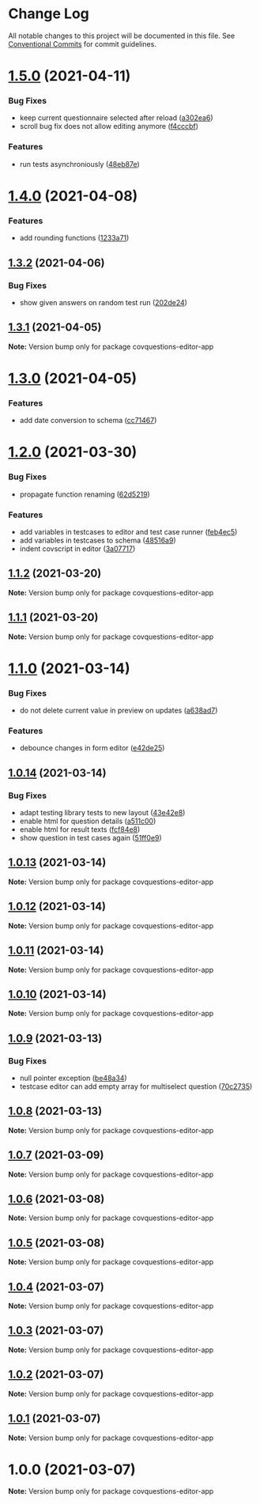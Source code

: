 # Change Log

All notable changes to this project will be documented in this file.
See [Conventional Commits](https://conventionalcommits.org) for commit guidelines.

# [1.5.0](https://github.com/CovOpen/CovQuestions/compare/covquestions-editor-app@1.4.0...covquestions-editor-app@1.5.0) (2021-04-11)


### Bug Fixes

* keep current questionnaire selected after reload ([a302ea6](https://github.com/CovOpen/CovQuestions/commit/a302ea60121f45dc25a14ec203fa7c1b82480812))
* scroll bug fix does not allow editing anymore ([f4cccbf](https://github.com/CovOpen/CovQuestions/commit/f4cccbf60ca6b2047cbd0dfc7982a2eb7dbef3c7))


### Features

* run tests asynchroniously ([48eb87e](https://github.com/CovOpen/CovQuestions/commit/48eb87e9b479b1787054b2936ccd867d692b2dbf))





# [1.4.0](https://github.com/CovOpen/CovQuestions/compare/covquestions-editor-app@1.3.2...covquestions-editor-app@1.4.0) (2021-04-08)


### Features

* add rounding functions ([1233a71](https://github.com/CovOpen/CovQuestions/commit/1233a7196d9232ee72e86978e3a8b82c201ab820))





## [1.3.2](https://github.com/CovOpen/CovQuestions/compare/covquestions-editor-app@1.3.1...covquestions-editor-app@1.3.2) (2021-04-06)


### Bug Fixes

* show given answers on random test run ([202de24](https://github.com/CovOpen/CovQuestions/commit/202de24c1ef346fc6a21a5bc3096bf3f2b5bbba1))





## [1.3.1](https://github.com/CovOpen/CovQuestions/compare/covquestions-editor-app@1.3.0...covquestions-editor-app@1.3.1) (2021-04-05)

**Note:** Version bump only for package covquestions-editor-app





# [1.3.0](https://github.com/CovOpen/CovQuestions/compare/covquestions-editor-app@1.2.0...covquestions-editor-app@1.3.0) (2021-04-05)


### Features

* add date conversion to schema ([cc71467](https://github.com/CovOpen/CovQuestions/commit/cc7146717f2785390a48df63ff69328fea65b2f6))





# [1.2.0](https://github.com/CovOpen/CovQuestions/compare/covquestions-editor-app@1.1.2...covquestions-editor-app@1.2.0) (2021-03-30)


### Bug Fixes

* propagate function renaming ([62d5219](https://github.com/CovOpen/CovQuestions/commit/62d5219952f3965f70fc8c25b19ffac34d766e7c))


### Features

* add variables in testcases to editor and test case runner ([feb4ec5](https://github.com/CovOpen/CovQuestions/commit/feb4ec52b14c739b30cda7f8192961ce86a9d57a))
* add variables in testcases to schema ([48516a9](https://github.com/CovOpen/CovQuestions/commit/48516a9169285241316c8e8ea02cc4e606fbd859))
* indent covscript in editor ([3a07717](https://github.com/CovOpen/CovQuestions/commit/3a0771780a89a9ee5cb5504be981c5d315c9c7b5))





## [1.1.2](https://github.com/CovOpen/CovQuestions/compare/covquestions-editor-app@1.1.1...covquestions-editor-app@1.1.2) (2021-03-20)

**Note:** Version bump only for package covquestions-editor-app





## [1.1.1](https://github.com/CovOpen/CovQuestions/compare/covquestions-editor-app@1.1.0...covquestions-editor-app@1.1.1) (2021-03-20)

**Note:** Version bump only for package covquestions-editor-app





# [1.1.0](https://github.com/CovOpen/CovQuestions/compare/covquestions-editor-app@1.0.14...covquestions-editor-app@1.1.0) (2021-03-14)


### Bug Fixes

* do not delete current value in preview on updates ([a638ad7](https://github.com/CovOpen/CovQuestions/commit/a638ad7d63b6676326c4ddc9c01d93eb8a7bb01a))


### Features

* debounce changes in form editor ([e42de25](https://github.com/CovOpen/CovQuestions/commit/e42de253de384fbcabccaee78588efd0e52a26cc))





## [1.0.14](https://github.com/CovOpen/CovQuestions/compare/covquestions-editor-app@1.0.13...covquestions-editor-app@1.0.14) (2021-03-14)


### Bug Fixes

* adapt testing library tests to new layout ([43e42e8](https://github.com/CovOpen/CovQuestions/commit/43e42e82d51ce71b1715dd252721ed3ae3413729))
* enable html for question details ([a511c00](https://github.com/CovOpen/CovQuestions/commit/a511c00b30b168d9c741d1f5782feae26ba505cd))
* enable html for result texts ([fcf84e8](https://github.com/CovOpen/CovQuestions/commit/fcf84e84cf12ef4cf677ad314706973d3313d09f))
* show question in test cases again ([51ff0e9](https://github.com/CovOpen/CovQuestions/commit/51ff0e9f5e4557448180266d7abb04ea9ad9c45f))





## [1.0.13](https://github.com/CovOpen/CovQuestions/compare/covquestions-editor-app@1.0.12...covquestions-editor-app@1.0.13) (2021-03-14)

**Note:** Version bump only for package covquestions-editor-app





## [1.0.12](https://github.com/CovOpen/CovQuestions/compare/covquestions-editor-app@1.0.11...covquestions-editor-app@1.0.12) (2021-03-14)

**Note:** Version bump only for package covquestions-editor-app





## [1.0.11](https://github.com/CovOpen/CovQuestions/compare/covquestions-editor-app@1.0.10...covquestions-editor-app@1.0.11) (2021-03-14)

**Note:** Version bump only for package covquestions-editor-app





## [1.0.10](https://github.com/CovOpen/CovQuestions/compare/covquestions-editor-app@1.0.9...covquestions-editor-app@1.0.10) (2021-03-14)

**Note:** Version bump only for package covquestions-editor-app





## [1.0.9](https://github.com/CovOpen/CovQuestions/compare/covquestions-editor-app@1.0.8...covquestions-editor-app@1.0.9) (2021-03-13)


### Bug Fixes

* null pointer exception ([be48a34](https://github.com/CovOpen/CovQuestions/commit/be48a34d353e793294505530251e7e0e107b0200))
* testcase editor can add empty array for multiselect question ([70c2735](https://github.com/CovOpen/CovQuestions/commit/70c273582f2eeb70614c01e2123aba37bd3d2136))





## [1.0.8](https://github.com/CovOpen/CovQuestions/compare/covquestions-editor-app@1.0.7...covquestions-editor-app@1.0.8) (2021-03-13)

**Note:** Version bump only for package covquestions-editor-app





## [1.0.7](https://github.com/CovOpen/CovQuestions/compare/covquestions-editor-app@1.0.6...covquestions-editor-app@1.0.7) (2021-03-09)

**Note:** Version bump only for package covquestions-editor-app





## [1.0.6](https://github.com/CovOpen/CovQuestions/compare/covquestions-editor-app@1.0.5...covquestions-editor-app@1.0.6) (2021-03-08)

**Note:** Version bump only for package covquestions-editor-app





## [1.0.5](https://github.com/CovOpen/CovQuestions/compare/covquestions-editor-app@1.0.4...covquestions-editor-app@1.0.5) (2021-03-08)

**Note:** Version bump only for package covquestions-editor-app





## [1.0.4](https://github.com/CovOpen/CovQuestions/compare/covquestions-editor-app@1.0.3...covquestions-editor-app@1.0.4) (2021-03-07)

**Note:** Version bump only for package covquestions-editor-app





## [1.0.3](https://github.com/CovOpen/CovQuestions/compare/covquestions-editor-app@1.0.2...covquestions-editor-app@1.0.3) (2021-03-07)

**Note:** Version bump only for package covquestions-editor-app





## [1.0.2](https://github.com/CovOpen/CovQuestions/compare/covquestions-editor-app@1.0.1...covquestions-editor-app@1.0.2) (2021-03-07)

**Note:** Version bump only for package covquestions-editor-app





## [1.0.1](https://github.com/CovOpen/CovQuestions/compare/covquestions-editor-app@1.0.0...covquestions-editor-app@1.0.1) (2021-03-07)

**Note:** Version bump only for package covquestions-editor-app





# 1.0.0 (2021-03-07)

**Note:** Version bump only for package covquestions-editor-app
